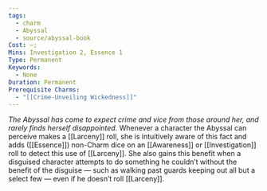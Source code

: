 ```yaml
---
tags:
  - charm
  - Abyssal
  - source/abyssal-book
Cost: —; 
Mins: Investigation 2, Essence 1
Type: Permanent
Keywords:
  - None
Duration: Permanent
Prerequisite Charms:
  - "[[Crime-Unveiling Wickedness]]"
---
```

*The Abyssal has come to expect crime and vice from those around her, and rarely finds herself disappointed.*
Whenever a character the Abyssal can perceive makes a [[Larceny]] roll, she is intuitively aware of this fact and adds ([[Essence]]) non-Charm dice on an [[Awareness]] or [[Investigation]] roll to detect this use of [[Larceny]].
She also gains this benefit when a disguised character attempts to do something he couldn’t without the benefit of the disguise — such as walking past guards keeping out all but a select few — even if he doesn’t roll [[Larceny]].